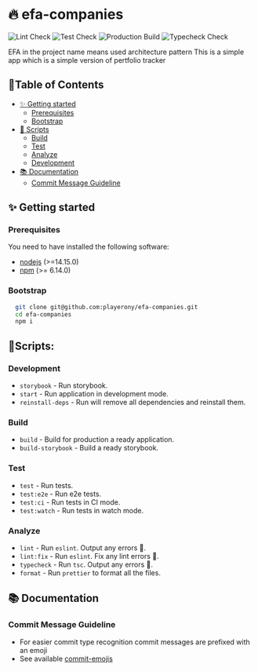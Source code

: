 # 🔥 efa-companies

![Lint Check](https://github.com/playerony/efa-companies/workflows/Lint/badge.svg)
![Test Check](https://github.com/playerony/efa-companies/workflows/Test/badge.svg)
![Production Build](https://github.com/playerony/efa-companies/workflows/Build/badge.svg)
![Typecheck Check](https://github.com/playerony/efa-companies/workflows/Typecheck/badge.svg)

EFA in the project name means used architecture pattern
This is a simple app which is a simple version of pertfolio tracker

## 📖Table of Contents

- [✨ Getting started](#%e2%9c%a8-getting-started)
  - [Prerequisites](#prerequisites)
  - [Bootstrap](#bootstrap)
- [📜 Scripts](#%f0%9f%93%9c-scripts)
  - [Build](#build)
  - [Test](#test)
  - [Analyze](#analyze)
  - [Development](#development)
- [📚 Documentation](#%f0%9f%93%9a-documentation)
  - [Commit Message Guideline](#commit-message-guideline)

## ✨ Getting started

### Prerequisites

You need to have installed the following software:

- [nodejs](https://nodejs.org/en/) (>=14.15.0)
- [npm](https://npmjs.com/) (>= 6.14.0)

### Bootstrap

```bash
  git clone git@github.com:playerony/efa-companies.git
  cd efa-companies
  npm i
```

## 📜Scripts:

### Development

- `storybook` - Run storybook.
- `start` - Run application in development mode.
- `reinstall-deps` - Run will remove all dependencies and reinstall them.

### Build

- `build` - Build for production a ready application.
- `build-storybook` - Build a ready storybook.

### Test

- `test` - Run tests.
- `test:e2e` - Run e2e tests.
- `test:ci` - Run tests in CI mode.
- `test:watch` - Run tests in watch mode.

### Analyze

- `lint` - Run `eslint`. Output any errors 🚨.
- `lint:fix` - Run `eslint`. Fix any lint errors 🚨.
- `typecheck` - Run `tsc`. Output any errors 🚨.
- `format` - Run `prettier` to format all the files.

## 📚 Documentation

### Commit Message Guideline

- For easier commit type recognition commit messages are prefixed with an emoji
- See available [commit-emojis](https://github.com/sebald/commit-emojis#available-emojis)
